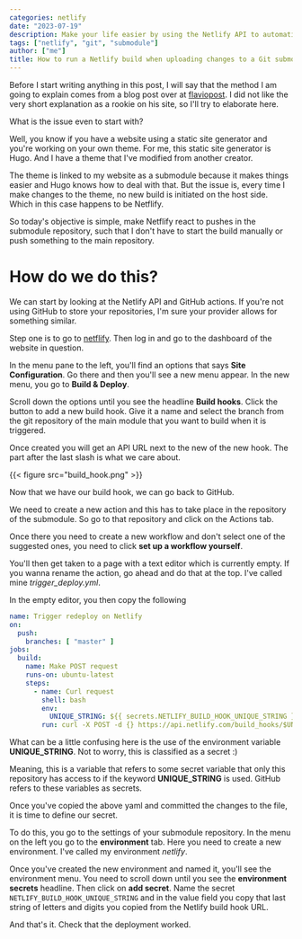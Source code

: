 ```yaml
---
categories: netlify
date: "2023-07-19"
description: Make your life easier by using the Netlify API to automatically start a build when you're working on a submodule
tags: ["netlify", "git", "submodule"]
author: ["me"]
title: How to run a Netlify build when uploading changes to a Git submodule
---
```


Before I start writing anything in this post, I will say that the method I am going to explain comes from a blog post over at [flaviopost](https://flaviocopes.com/netlify-deploy-git-submodule-github-actions/). I did not like the very short explanation as a rookie on his site, so I'll try to elaborate here.

What is the issue even to start with? 

Well, you know if you have a website using a static site generator and you're working on your own theme. For me, this static site generator is Hugo. And I have a theme that I've modified from another creator.

The theme is linked to my website as a submodule because it makes things easier and Hugo knows how to deal with that. But the issue is, every time I make changes to the theme, no new build is initiated on the host side. Which in this case happens to be Netflify.

So today's objective is simple, make Netflify react to pushes in the submodule repository, such that I don't have to start the build manually or push something to the main repository.

# How do we do this?

We can start by looking at the Netlify API and GitHub actions. If you're not using GitHub to store your repositories, I'm sure your provider allows for something similar. 

Step one is to go to [netflify](https://netlify.com). Then log in and go to the dashboard of the website in question.

In the menu pane to the left, you'll find an options that says __Site Configuration__. Go there and then you'll see a new menu appear. In the new menu, you go to __Build & Deploy__. 

Scroll down the options until you see the headline __Build hooks__. Click the button to add a new build hook. Give it a name and select the branch from the git repository of the main module that you want to build when it is triggered.

Once created you will get an API URL next to the new of the new hook. The part after the last slash is what we care about.

{{< figure src="build_hook.png" >}}

Now that we have our build hook, we can go back to GitHub.

We need to create a new action and this has to take place in the repository of the submodule. So go to that repository and click on the Actions tab. 

Once there you need to create a new workflow and don't select one of the suggested ones, you need to click __set up a workflow yourself__. 

You'll then get taken to a page with a text editor which is currently empty. If you wanna rename the action, go ahead and do that at the top. I've called mine *trigger_deploy.yml*. 

In the empty editor, you then copy the following

```yml
name: Trigger redeploy on Netlify
on:
  push:
    branches: [ "master" ]
jobs:
  build:
    name: Make POST request
    runs-on: ubuntu-latest
    steps:
      - name: Curl request
        shell: bash
        env:
          UNIQUE_STRING: ${{ secrets.NETLIFY_BUILD_HOOK_UNIQUE_STRING }}
        run: curl -X POST -d {} https://api.netlify.com/build_hooks/$UNIQUE_STRING
```

What can be a little confusing here is the use of the environment variable __UNIQUE_STRING__. Not to worry, this is classified as a secret :)

Meaning, this is a variable that refers to some secret variable that only this repository has access to if the keyword __UNIQUE_STRING__ is used. GitHub refers to these variables as secrets. 

Once you've copied the above yaml and committed the changes to the file, it is time to define our secret. 

To do this, you go to the settings of your submodule repository. In the menu on the left you go to the __environment__ tab. Here you need to create a new environment. I've called my environment *netlify*. 

Once you've created the new environment and named it, you'll see the environment menu. You need to scroll down until you see the __environment secrets__ headline. Then click on __add secret__. Name the secret `NETLIFY_BUILD_HOOK_UNIQUE_STRING` and in the value field you copy that last string of letters and digits you copied from the Netlify build hook URL. 

And that's it. Check that the deployment worked.